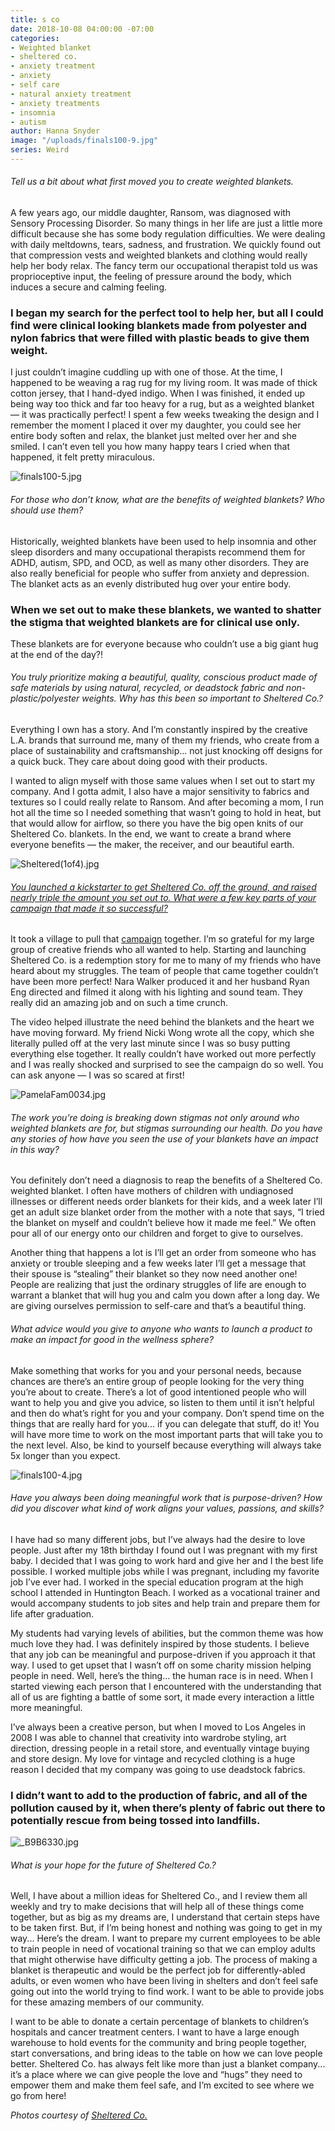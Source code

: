 ```yaml
---
title: s co
date: 2018-10-08 04:00:00 -07:00
categories:
- Weighted blanket
- sheltered co.
- anxiety treatment
- anxiety
- self care
- natural anxiety treatment
- anxiety treatments
- insomnia
- autism
author: Hanna Snyder
image: "/uploads/finals100-9.jpg"
series: Weird
---
```


###### Tell us a bit about what first moved you to create weighted blankets.

A few years ago, our middle daughter, Ransom, was diagnosed with Sensory Processing Disorder. So many things in her life are just a little more difficult because she has some body regulation difficulties. We were dealing with daily meltdowns, tears, sadness, and frustration. We quickly found out that compression vests and weighted blankets and clothing would really help her body relax. The fancy term our occupational therapist told us was proprioceptive input, the feeling of pressure around the body, which induces a secure and calming feeling. 

### I began my search for the perfect tool to help her, but all I could find were clinical looking blankets made from polyester and nylon fabrics that were filled with plastic beads to give them weight. 

I just couldn’t imagine cuddling up with one of those. At the time, I happened to be weaving a rag rug for my living room. It was made of thick cotton jersey, that I hand-dyed indigo. When I was finished, it ended up being way too thick and far too heavy for a rug, but as a weighted blanket — it was practically perfect! I spent a few weeks tweaking the design and I remember the moment I placed it over my daughter, you could see her entire body soften and relax, the blanket just melted over her and she smiled. I can’t even tell you how many happy tears I cried when that happened, it felt pretty miraculous.

![finals100-5.jpg](/uploads/finals100-5.jpg)

###### For those who don’t know, what are the benefits of weighted blankets? Who should use them?

Historically, weighted blankets have been used to help insomnia and other sleep disorders and many occupational therapists recommend them for ADHD, autism, SPD, and OCD, as well as many other disorders. They are also really beneficial for people who suffer from anxiety and depression. The blanket acts as an evenly distributed hug over your entire body. 

### When we set out to make these blankets, we wanted to shatter the stigma that weighted blankets are for clinical use only. 

These blankets are for everyone because who couldn’t use a big giant hug at the end of the day?! 

###### You truly prioritize making a beautiful, quality, conscious product made of safe materials by using natural, recycled, or deadstock fabric and non-plastic/polyester weights. Why has this been so important to Sheltered Co.?

Everything I own has a story. And I’m constantly inspired by the creative L.A. brands that surround me, many of them my friends, who create from a place of sustainability and craftsmanship... not just knocking off designs for a quick buck. They care about doing good with their products. 

I wanted to align myself with those same values when I set out to start my company. And I gotta admit, I also have a major sensitivity to fabrics and textures so I could really relate to Ransom. And after becoming a mom, I run hot all the time so I needed something that wasn’t going to hold in heat, but that would allow for airflow, so there you have the big open knits of our Sheltered Co. blankets. In the end, we want to create a brand where everyone benefits — the maker, the receiver, and our beautiful earth. 

![Sheltered(1of4).jpg](/uploads/Sheltered(1of4).jpg)

###### [You launched a kickstarter to get Sheltered Co. off the ground, and raised nearly triple the amount you set out to. What were a few key parts of your campaign that made it so successful?](https://www.kickstarter.com/projects/1831123737/sheltered-co-breathable-sustainable-weighted-blank)

It took a village to pull that [campaign](https://www.kickstarter.com/projects/1831123737/sheltered-co-breathable-sustainable-weighted-blank) together. I’m so grateful for my large group of creative friends who all wanted to help. Starting and launching Sheltered Co. is a redemption story for me to many of my friends who have heard about my struggles. The team of people that came together couldn’t have been more perfect! Nara Walker produced it and her husband Ryan Eng directed and filmed it along with his lighting and sound team. They really did an amazing job and on such a time crunch. 

The video helped illustrate the need behind the blankets and the heart we have moving forward. My friend Nicki Wong wrote all the copy, which she literally pulled off at the very last minute since I was so busy putting everything else together. It really couldn’t have worked out more perfectly and I was really shocked and surprised to see the campaign do so well. You can ask anyone — I was so scared at first! 

![PamelaFam0034.jpg](/uploads/PamelaFam0034.jpg)

###### The work you’re doing is breaking down stigmas not only around who weighted blankets are for, but stigmas surrounding our health. Do you have any stories of how have you seen the use of your blankets have an impact in this way?

You definitely don’t need a diagnosis to reap the benefits of a Sheltered Co. weighted blanket. I often have mothers of children with undiagnosed illnesses or different needs order blankets for their kids, and a week later I’ll get an adult size blanket order from the mother with a note that says, “I tried the blanket on myself and couldn’t believe how it made me feel.” We often pour all of our energy onto our children and forget to give to ourselves.

Another thing that happens a lot is I’ll get an order from someone who has anxiety or trouble sleeping and a few weeks later I’ll get a message that their spouse is “stealing” their blanket so they now need another one! People are realizing that just the ordinary struggles of life are enough to warrant a blanket that will hug you and calm you down after a long day. We are giving ourselves permission to self-care and that’s a beautiful thing.

###### What advice would you give to anyone who wants to launch a product to make an impact for good in the wellness sphere?

Make something that works for you and your personal needs, because chances are there’s an entire group of people looking for the very thing you’re about to create. There’s a lot of good intentioned people who will want to help you and give you advice, so listen to them until it isn’t helpful and then do what’s right for you and your company. Don’t spend time on the things that are really hard for you... if you can delegate that stuff, do it! You will have more time to work on the most important parts that will take you to the next level. Also, be kind to yourself because everything will always take 5x longer than you expect.

![finals100-4.jpg](/uploads/finals100-4.jpg)

###### Have you always been doing meaningful work that is purpose-driven? How did you discover what kind of work aligns your values, passions, and skills?

I have had so many different jobs, but I’ve always had the desire to love people. Just after my 18th birthday I found out I was pregnant with my first baby. I decided that I was going to work hard and give her and I the best life possible. I worked multiple jobs while I was pregnant, including my favorite job I’ve ever had. I worked in the special education program at the high school I attended in Huntington Beach. I worked as a vocational trainer and would accompany students to job sites and help train and prepare them for life after graduation.

My students had varying levels of abilities, but the common theme was how much love they had. I was definitely inspired by those students. I believe that any job can be meaningful and purpose-driven if you approach it that way. I used to get upset that I wasn’t off on some charity mission helping people in need. Well, here’s the thing... the human race is in need. When I started viewing each person that I encountered with the understanding that all of us are fighting a battle of some sort, it made every interaction a little more meaningful. 

I’ve always been a creative person, but when I moved to Los Angeles in 2008 I was able to channel that creativity into wardrobe styling, art direction, dressing people in a retail store, and eventually vintage buying and store design. My love for vintage and recycled clothing is a huge reason I decided that my company was going to use deadstock fabrics.

### I didn’t want to add to the production of fabric, and all of the pollution caused by it, when there’s plenty of fabric out there to potentially rescue from being tossed into landfills.

![_B9B6330.jpg](/uploads/_B9B6330.jpg)

###### What is your hope for the future of Sheltered Co.?

Well, I have about a million ideas for Sheltered Co., and I review them all weekly and try to make decisions that will help all of these things come together, but as big as my dreams are, I understand that certain steps have to be taken first. But, if I’m being honest and nothing was going to get in my way... Here’s the dream. I want to prepare my current employees to be able to train people in need of vocational training so that we can employ adults that might otherwise have difficulty getting a job. The process of making a blanket is therapeutic and would be the perfect job for differently-abled adults, or even women who have been living in shelters and don’t feel safe going out into the world trying to find work. I want to be able to provide jobs for these amazing members of our community. 

I want to be able to donate a certain percentage of blankets to children’s hospitals and cancer treatment centers. I want to have a large enough warehouse to hold events for the community and bring people together, start conversations, and bring ideas to the table on how we can love people better. Sheltered Co. has always felt like more than just a blanket company... it’s a place where we can give people the love and “hugs” they need to empower them and make them feel safe, and I’m excited to see where we go from here!

_Photos courtesy of [Sheltered Co.](https://www.shelteredco.com/)_
